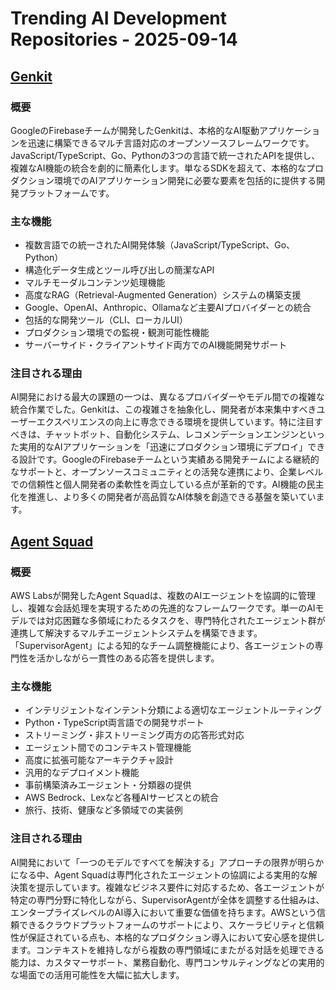 # Trending AI Development Repositories - 2025-09-14

## [Genkit](https://github.com/firebase/genkit)

### 概要
GoogleのFirebaseチームが開発したGenkitは、本格的なAI駆動アプリケーションを迅速に構築できるマルチ言語対応のオープンソースフレームワークです。JavaScript/TypeScript、Go、Pythonの3つの言語で統一されたAPIを提供し、複雑なAI機能の統合を劇的に簡素化します。単なるSDKを超えて、本格的なプロダクション環境でのAIアプリケーション開発に必要な要素を包括的に提供する開発プラットフォームです。

### 主な機能
- 複数言語での統一されたAI開発体験（JavaScript/TypeScript、Go、Python）
- 構造化データ生成とツール呼び出しの簡潔なAPI
- マルチモーダルコンテンツ処理機能
- 高度なRAG（Retrieval-Augmented Generation）システムの構築支援
- Google、OpenAI、Anthropic、Ollamaなど主要AIプロバイダーとの統合
- 包括的な開発ツール（CLI、ローカルUI）
- プロダクション環境での監視・観測可能性機能
- サーバーサイド・クライアントサイド両方でのAI機能開発サポート

### 注目される理由
AI開発における最大の課題の一つは、異なるプロバイダーやモデル間での複雑な統合作業でした。Genkitは、この複雑さを抽象化し、開発者が本来集中すべきユーザーエクスペリエンスの向上に専念できる環境を提供しています。特に注目すべきは、チャットボット、自動化システム、レコメンデーションエンジンといった実用的なAIアプリケーションを「迅速にプロダクション環境にデプロイ」できる設計です。GoogleのFirebaseチームという実績ある開発チームによる継続的なサポートと、オープンソースコミュニティとの活発な連携により、企業レベルでの信頼性と個人開発者の柔軟性を両立している点が革新的です。AI機能の民主化を推進し、より多くの開発者が高品質なAI体験を創造できる基盤を築いています。

## [Agent Squad](https://github.com/awslabs/agent-squad)

### 概要
AWS Labsが開発したAgent Squadは、複数のAIエージェントを協調的に管理し、複雑な会話処理を実現するための先進的なフレームワークです。単一のAIモデルでは対応困難な多領域にわたるタスクを、専門特化されたエージェント群が連携して解決するマルチエージェントシステムを構築できます。「SupervisorAgent」による知的なチーム調整機能により、各エージェントの専門性を活かしながら一貫性のある応答を提供します。

### 主な機能
- インテリジェントなインテント分類による適切なエージェントルーティング
- Python・TypeScript両言語での開発サポート
- ストリーミング・非ストリーミング両方の応答形式対応
- エージェント間でのコンテキスト管理機能
- 高度に拡張可能なアーキテクチャ設計
- 汎用的なデプロイメント機能
- 事前構築済みエージェント・分類器の提供
- AWS Bedrock、Lexなど各種AIサービスとの統合
- 旅行、技術、健康など多領域での実装例

### 注目される理由
AI開発において「一つのモデルですべてを解決する」アプローチの限界が明らかになる中、Agent Squadは専門化されたエージェントの協調による実用的な解決策を提示しています。複雑なビジネス要件に対応するため、各エージェントが特定の専門分野に特化しながら、SupervisorAgentが全体を調整する仕組みは、エンタープライズレベルのAI導入において重要な価値を持ちます。AWSという信頼できるクラウドプラットフォームのサポートにより、スケーラビリティと信頼性が保証されている点も、本格的なプロダクション導入において安心感を提供します。コンテキストを維持しながら複数の専門領域にまたがる対話を処理できる能力は、カスタマーサポート、業務自動化、専門コンサルティングなどの実用的な場面での活用可能性を大幅に拡大します。